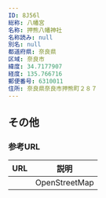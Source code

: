 ```yaml
---
ID: 8J56l
総称: 八幡宮
名称: 押熊八幡神社
名称読み: null
別名: null
都道府県: 奈良県
区域: 奈良市
緯度: 34.7177907
経度: 135.766716
郵便番号: 6310011
住所: 奈良県奈良市押熊町２８７
---
```


## その他

### 参考URL

| URL | 説明          |
| --- | ------------- |
|     | OpenStreetMap |
